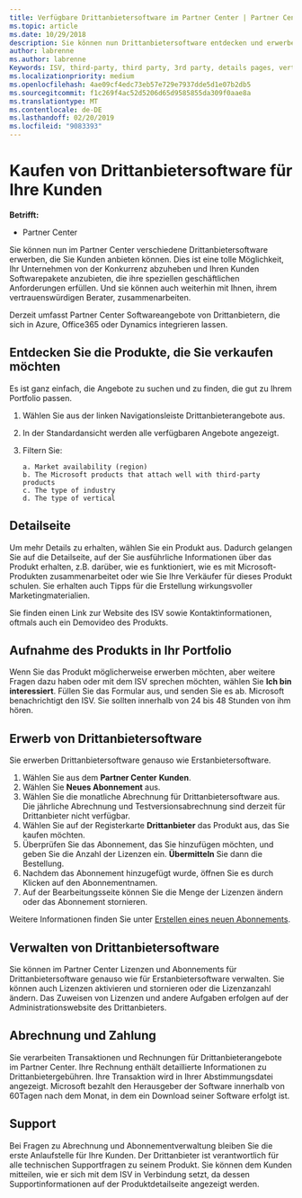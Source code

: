 ```yaml
---
title: Verfügbare Drittanbietersoftware im Partner Center | Partner Center
ms.topic: article
ms.date: 10/29/2018
description: Sie können nun Drittanbietersoftware entdecken und erwerben, um diese Ihrem Portfolio hinzuzufügen, das Sie Kunden anbieten.
author: labrenne
ms.author: labrenne
Keywords: ISV, third-party, third party, 3rd party, details pages, vertical software, software publisher
ms.localizationpriority: medium
ms.openlocfilehash: 4ae09cf4edc73eb57e729e7937dde5d1e07b2db5
ms.sourcegitcommit: f1c269f4ac52d5206d65d9585855da309f0aae8a
ms.translationtype: MT
ms.contentlocale: de-DE
ms.lasthandoff: 02/20/2019
ms.locfileid: "9083393"
---
```

# <a name="purchase-third-party-software-for-your-customers"></a>Kaufen von Drittanbietersoftware für Ihre Kunden

**Betrifft:** 

- Partner Center


Sie können nun im Partner Center verschiedene Drittanbietersoftware erwerben, die Sie Kunden anbieten können. Dies ist eine tolle Möglichkeit, Ihr Unternehmen von der Konkurrenz abzuheben und Ihren Kunden Softwarepakete anzubieten, die ihre speziellen geschäftlichen Anforderungen erfüllen. Und sie können auch weiterhin mit Ihnen, ihrem vertrauenswürdigen Berater, zusammenarbeiten.

Derzeit umfasst Partner Center Softwareangebote von Drittanbietern, die sich in Azure, Office365 oder Dynamics integrieren lassen.

## <a name="discover-the-products-you-want-to-sell"></a>Entdecken Sie die Produkte, die Sie verkaufen möchten

Es ist ganz einfach, die Angebote zu suchen und zu finden, die gut zu Ihrem Portfolio passen. 
1.  Wählen Sie aus der linken Navigationsleiste Drittanbieterangebote aus. 
2.  In der Standardansicht werden alle verfügbaren Angebote angezeigt. 
3.  Filtern Sie:

        a. Market availability (region) 
        b. The Microsoft products that attach well with third-party products  
        c. The type of industry 
        d. The type of vertical 

## <a name="the-details-page"></a>Detailseite

Um mehr Details zu erhalten, wählen Sie ein Produkt aus. Dadurch gelangen Sie auf die Detailseite, auf der Sie ausführliche Informationen über das Produkt erhalten, z.B. darüber, wie es funktioniert, wie es mit Microsoft-Produkten zusammenarbeitet oder wie Sie Ihre Verkäufer für dieses Produkt schulen. Sie erhalten auch Tipps für die Erstellung wirkungsvoller Marketingmaterialien. 

Sie finden einen Link zur Website des ISV sowie Kontaktinformationen, oftmals auch ein Demovideo des Produkts. 

## <a name="add-the-product-to-your-portfolio"></a>Aufnahme des Produkts in Ihr Portfolio

Wenn Sie das Produkt möglicherweise erwerben möchten, aber weitere Fragen dazu haben oder mit dem ISV sprechen möchten, wählen Sie **Ich bin interessiert**. Füllen Sie das Formular aus, und senden Sie es ab. Microsoft benachrichtigt den ISV. Sie sollten innerhalb von 24 bis 48 Stunden von ihm hören. 

## <a name="purchase-the-third-party-software"></a>Erwerb von Drittanbietersoftware

Sie erwerben Drittanbietersoftware genauso wie Erstanbietersoftware. 

1.  Wählen Sie aus dem **Partner Center** **Kunden**.
2.  Wählen Sie **Neues Abonnement** aus.
3.  Wählen Sie die monatliche Abrechnung für Drittanbietersoftware aus. Die jährliche Abrechnung und Testversionsabrechnung sind derzeit für Drittanbieter nicht verfügbar.
4.  Wählen Sie auf der Registerkarte **Drittanbieter** das Produkt aus, das Sie kaufen möchten.
5.  Überprüfen Sie das Abonnement, das Sie hinzufügen möchten, und geben Sie die Anzahl der Lizenzen ein. **Übermitteln** Sie dann die Bestellung.
6.  Nachdem das Abonnement hinzugefügt wurde, öffnen Sie es durch Klicken auf den Abonnementnamen. 
7.  Auf der Bearbeitungsseite können Sie die Menge der Lizenzen ändern oder das Abonnement stornieren.

Weitere Informationen finden Sie unter [Erstellen eines neuen Abonnements](create-a-new-subscription.md).

## <a name="administer-the-third-party-software"></a>Verwalten von Drittanbietersoftware

Sie können im Partner Center Lizenzen und Abonnements für Drittanbietersoftware genauso wie für Erstanbietersoftware verwalten. Sie können auch Lizenzen aktivieren und stornieren oder die Lizenzanzahl ändern. Das Zuweisen von Lizenzen und andere Aufgaben erfolgen auf der Administrationswebsite des Drittanbieters.

## <a name="billing-and-payment"></a>Abrechnung und Zahlung

Sie verarbeiten Transaktionen und Rechnungen für Drittanbieterangebote im Partner Center. Ihre Rechnung enthält detaillierte Informationen zu Drittanbietergebühren. Ihre Transaktion wird in Ihrer Abstimmungsdatei angezeigt. Microsoft bezahlt den Herausgeber der Software innerhalb von 60Tagen nach dem Monat, in dem ein Download seiner Software erfolgt ist. 

## <a name="support"></a>Support

Bei Fragen zu Abrechnung und Abonnementverwaltung bleiben Sie die erste Anlaufstelle für Ihre Kunden. Der Drittanbieter ist verantwortlich für alle technischen Supportfragen zu seinem Produkt. Sie können dem Kunden mitteilen, wie er sich mit dem ISV in Verbindung setzt, da dessen Supportinformationen auf der Produktdetailseite angezeigt werden.


